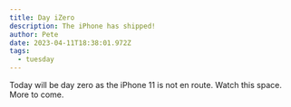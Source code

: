 ```yaml
---
title: Day iZero
description: The iPhone has shipped!
author: Pete
date: 2023-04-11T18:38:01.972Z
tags:
  - tuesday
---
```

Today will be day zero as the iPhone 11 is not en route. Watch this space. More to come.